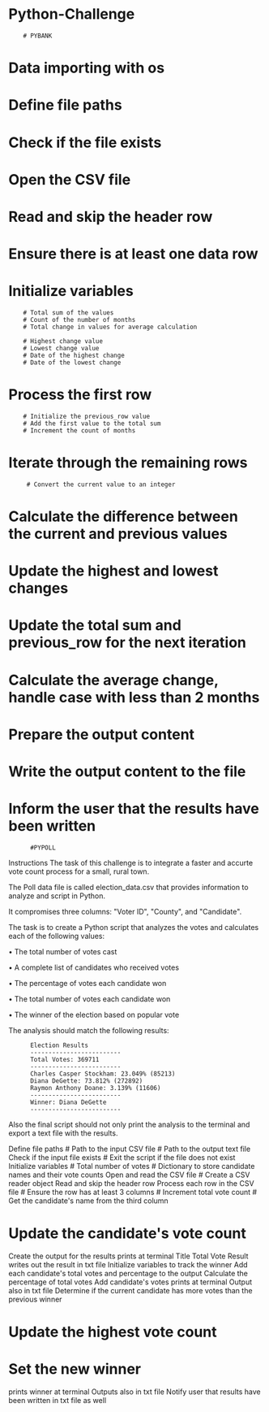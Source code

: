 # Python-Challenge
        # PYBANK
        
# Data importing with os

# Define file paths

# Check if the file exists

# Open the CSV file

# Read and skip the header row

# Ensure there is at least one data row

# Initialize variables

        # Total sum of the values
        # Count of the number of months
        # Total change in values for average calculation

        # Highest change value
        # Lowest change value
        # Date of the highest change
        # Date of the lowest change

# Process the first row
        # Initialize the previous_row value
        # Add the first value to the total sum
        # Increment the count of months

        
# Iterate through the remaining rows

         # Convert the current value to an integer

# Calculate the difference between the current and previous values

# Update the highest and lowest changes

# Update the total sum and previous_row for the next iteration

# Calculate the average change, handle case with less than 2 months

# Prepare the output content

# Write the output content to the file

# Inform the user that the results have been written
          
          
          
          
          
          
          
          
          
          
          
          
          
          
          
          
          
          
          
          
          
          
          
          
          
          
          
          
          
          
          
          #PYPOLL
Instructions
The task of this challenge is to integrate a faster and accurte vote count process for a small, rural town.

The Poll data file is called election_data.csv that provides information to analyze and script in Python.

It compromises three columns: "Voter ID", "County", and "Candidate".

The task is to create a Python script that analyzes the votes and calculates each of the following values:

• The total number of votes cast

• A complete list of candidates who received votes

• The percentage of votes each candidate won

• The total number of votes each candidate won

• The winner of the election based on popular vote

The analysis should match the following results:

          Election Results
          -------------------------
          Total Votes: 369711
          -------------------------
          Charles Casper Stockham: 23.049% (85213)
          Diana DeGette: 73.812% (272892)
          Raymon Anthony Doane: 3.139% (11606)
          -------------------------
          Winner: Diana DeGette
          -------------------------
Also the final script should not only print the analysis to the terminal and export a text file with the results.

Define file paths
        # Path to the input CSV file
        # Path to the output text file
Check if the input file exists
        # Exit the script if the file does not exist
Initialize variables
        # Total number of votes
        # Dictionary to store candidate names and their vote counts
Open and read the CSV file
        # Create a CSV reader object
Read and skip the header row
Process each row in the CSV file
        # Ensure the row has at least 3 columns
        # Increment total vote count
        # Get the candidate's name from the third column

# Update the candidate's vote count
Create the output for the results
prints at terminal
Title
Total Vote Result
writes out the result in txt file
Initialize variables to track the winner
Add each candidate's total votes and percentage to the output
Calculate the percentage of total votes
Add candidate's votes
prints at terminal
Output also in txt file
Determine if the current candidate has more votes than the previous winner
# Update the highest vote count
# Set the new winner
prints winner at terminal
Outputs also in txt file
Notify user that results have been written in txt file as well

